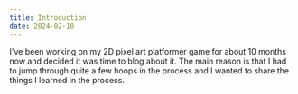 ```yaml
---
title: Introduction
date: 2024-02-10
---
```

I've been working on my 2D pixel art platformer game for about 10 months now and decided it was time to blog about it. The main reason is that I had to jump through quite a few hoops in the process and I wanted to share the things I learned in the process.
